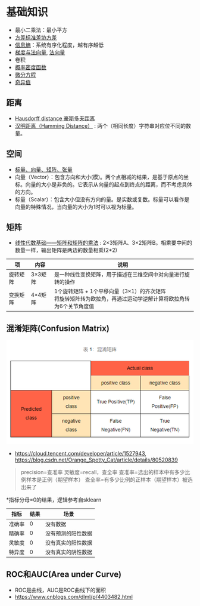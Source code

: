 # 基础知识
* 最小二乘法：最小平方
* [方差标准差协方差](https://www.cnblogs.com/xunziji/p/6772227.html)
* [信息熵](http://baike.baidu.com/item/%E4%BF%A1%E6%81%AF%E7%86%B5)：系统有序化程度，越有序越低
* [梯度与法向量](https://zhuanlan.zhihu.com/p/62718992), [法向量](https://baike.baidu.com/item/%E6%B3%95%E5%90%91%E9%87%8F/1161324)
* 卷积
* [概率密度函数](https://www.zhihu.com/question/263467674)
* [微分方程](https://zhuanlan.zhihu.com/p/99271908)
* [奇异值](https://zhuanlan.zhihu.com/p/480389473)

## 距离
* [Hausdorff distance 豪斯多夫距离](https://blog.csdn.net/lijiaqi0612/article/details/113925215)
* [汉明距离（Hamming Distance）](https://blog.csdn.net/hy592070616/article/details/122272472) : 两个（相同长度）字符串对应位不同的数量。

## 空间
* [标量、向量、矩阵、张量](https://easyai.tech/ai-definition/scalar/)
* 向量（Vector）：包含方向和大小(模)。两个点相减的结果，是基于原点的坐标。向量的大小是非负的。它表示从向量的起点到终点的距离，而不考虑具体的方向。
* 标量（Scalar）：包含大小但没有方向的量。是实数或复数。标量可以看作是向量的特殊情况，当向量的大小为1时可以视为标量。

## 矩阵
* [线性代数基础——矩阵和矩阵的乘法](https://zhuanlan.zhihu.com/p/158776486) : 2×3矩阵A、3×2矩阵B。相乘要中间的数量一样，输出矩阵是两边的数量相乘(2*2)

| 项 | 内容 | 说明 |
| - | - | - |
| 旋转矩阵 | 3×3矩阵 | 是一种线性变换矩阵，用于描述在三维空间中对向量进行旋转的操作 |
| 变换矩阵 | 4×4矩阵 | 1个旋转矩阵 + 1个平移向量（3×1）的齐次矩阵 <br> 将旋转矩阵转为欧拉角，再通过运动学逆解计算将欧拉角转为6个关节角度值 |

## 混淆矩阵(Confusion Matrix)
![混淆矩阵](../s/ai/confusionMatrix.png)
* https://cloud.tencent.com/developer/article/1527943, https://blog.csdn.net/Orange_Spotty_Cat/article/details/80520839

>precision=查准率
灵敏度=recall，查全率
查准率=选出的样本中有多少比例样本是正例（期望样本）
查全率=有多少比例的正样本（期望样本）被选出来了

*指标分母=0的结果，逻辑参考自sklearn

| 指标 | 结果 | 场景 |
| :-: | - | - |
| 准确率 | 0 | 没有数据 |
| 精确率 | 0 | 没有预测的阳性数据 |
| 灵敏度 | 0 | 没有真实的阳性数据 |
| 特异度 | 0 | 没有真实的阴性数据 |

## ROC和AUC(Area under Curve)
* ROC是曲线，AUC是ROC曲线下的面积
* https://www.cnblogs.com/dlml/p/4403482.html
